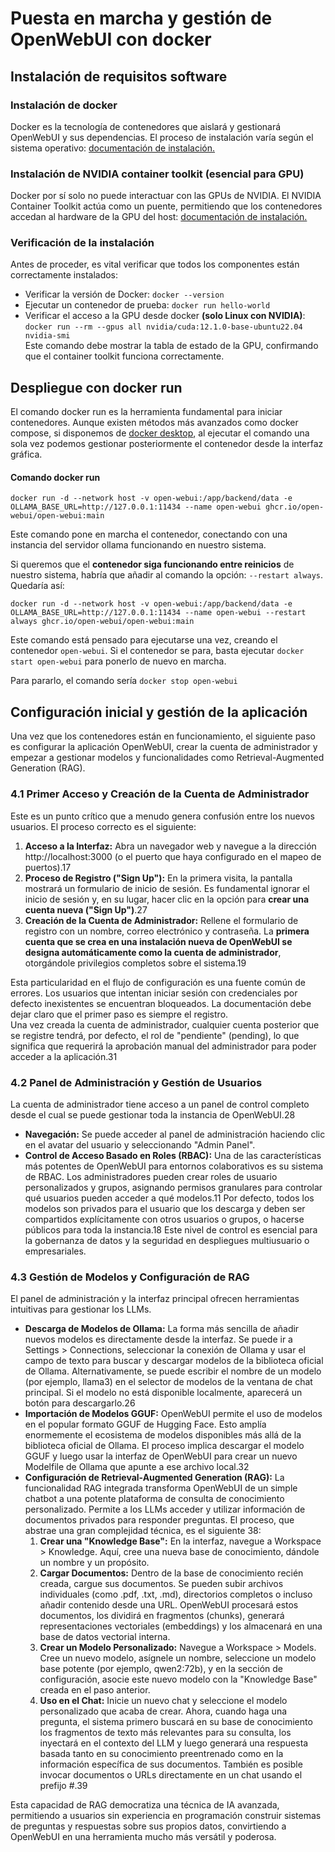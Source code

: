 

# **Puesta en marcha y gestión de OpenWebUI con docker**

## **Instalación de requisitos software**

### **Instalación de docker**

Docker es la tecnología de contenedores que aislará y gestionará OpenWebUI y sus dependencias. El proceso de instalación varía según el sistema operativo: [documentación de instalación.](https://docs.docker.com/engine/install/)


### **Instalación de NVIDIA container toolkit (esencial para GPU)**

Docker por sí solo no puede interactuar con las GPUs de NVIDIA. El NVIDIA Container Toolkit actúa como un puente, permitiendo que los contenedores accedan al hardware de la GPU del host: [documentación de instalación.](https://docs.nvidia.com/datacenter/cloud-native/container-toolkit/1.18.0/)

### **Verificación de la instalación**

Antes de proceder, es vital verificar que todos los componentes están correctamente instalados:

* Verificar la versión de Docker: `docker --version`
* Ejecutar un contenedor de prueba: `docker run hello-world`  
* Verificar el acceso a la GPU desde docker **(solo Linux con NVIDIA)**:  
 `docker run --rm --gpus all nvidia/cuda:12.1.0-base-ubuntu22.04 nvidia-smi`  
 Este comando debe mostrar la tabla de estado de la GPU, confirmando que el container toolkit funciona correctamente.

## **Despliegue con docker run**

El comando docker run es la herramienta fundamental para iniciar contenedores. Aunque existen métodos más avanzados como docker compose, si disponemos de [docker desktop](https://www.docker.com/products/docker-desktop/), al ejecutar el comando una sola vez podemos gestionar posteriormente el contenedor desde la interfaz gráfica.

#### **Comando docker run**

`docker run -d --network host -v open-webui:/app/backend/data -e OLLAMA_BASE_URL=http://127.0.0.1:11434 --name open-webui ghcr.io/open-webui/open-webui:main`

Este comando pone en marcha el contenedor, conectando con una instancia del servidor ollama funcionando en nuestro sistema.

Si queremos que el **contenedor siga funcionando entre reinicios** de nuestro sistema, habría que añadir al comando la opción: `--restart always`. Quedaría así:

`docker run -d --network host -v open-webui:/app/backend/data -e OLLAMA_BASE_URL=http://127.0.0.1:11434 --name open-webui --restart always ghcr.io/open-webui/open-webui:main`

Este comando está pensado para ejecutarse una vez, creando el contenedor `open-webui`. Si el contenedor se para, basta ejecutar `docker start open-webui` para ponerlo de nuevo en marcha.

Para pararlo, el comando sería `docker stop open-webui`

## **Configuración inicial y gestión de la aplicación**

Una vez que los contenedores están en funcionamiento, el siguiente paso es configurar la aplicación OpenWebUI, crear la cuenta de administrador y empezar a gestionar modelos y funcionalidades como Retrieval-Augmented Generation (RAG).

### **4.1 Primer Acceso y Creación de la Cuenta de Administrador**

Este es un punto crítico que a menudo genera confusión entre los nuevos usuarios. El proceso correcto es el siguiente:

1. **Acceso a la Interfaz:** Abra un navegador web y navegue a la dirección http://localhost:3000 (o el puerto que haya configurado en el mapeo de puertos).17  
2. **Proceso de Registro ("Sign Up"):** En la primera visita, la pantalla mostrará un formulario de inicio de sesión. Es fundamental ignorar el inicio de sesión y, en su lugar, hacer clic en la opción para **crear una cuenta nueva ("Sign Up")**.27  
3. **Creación de la Cuenta de Administrador:** Rellene el formulario de registro con un nombre, correo electrónico y contraseña. La **primera cuenta que se crea en una instalación nueva de OpenWebUI se designa automáticamente como la cuenta de administrador**, otorgándole privilegios completos sobre el sistema.19

Esta particularidad en el flujo de configuración es una fuente común de errores. Los usuarios que intentan iniciar sesión con credenciales por defecto inexistentes se encuentran bloqueados. La documentación debe dejar claro que el primer paso es siempre el registro.  
Una vez creada la cuenta de administrador, cualquier cuenta posterior que se registre tendrá, por defecto, el rol de "pendiente" (pending), lo que significa que requerirá la aprobación manual del administrador para poder acceder a la aplicación.31

### **4.2 Panel de Administración y Gestión de Usuarios**

La cuenta de administrador tiene acceso a un panel de control completo desde el cual se puede gestionar toda la instancia de OpenWebUI.28

* **Navegación:** Se puede acceder al panel de administración haciendo clic en el avatar del usuario y seleccionando "Admin Panel".  
* **Control de Acceso Basado en Roles (RBAC):** Una de las características más potentes de OpenWebUI para entornos colaborativos es su sistema de RBAC. Los administradores pueden crear roles de usuario personalizados y grupos, asignando permisos granulares para controlar qué usuarios pueden acceder a qué modelos.11 Por defecto, todos los modelos son privados para el usuario que los descarga y deben ser compartidos explícitamente con otros usuarios o grupos, o hacerse públicos para toda la instancia.18 Este nivel de control es esencial para la gobernanza de datos y la seguridad en despliegues multiusuario o empresariales.

### **4.3 Gestión de Modelos y Configuración de RAG**

El panel de administración y la interfaz principal ofrecen herramientas intuitivas para gestionar los LLMs.

* **Descarga de Modelos de Ollama:** La forma más sencilla de añadir nuevos modelos es directamente desde la interfaz. Se puede ir a Settings \> Connections, seleccionar la conexión de Ollama y usar el campo de texto para buscar y descargar modelos de la biblioteca oficial de Ollama. Alternativamente, se puede escribir el nombre de un modelo (por ejemplo, llama3) en el selector de modelos de la ventana de chat principal. Si el modelo no está disponible localmente, aparecerá un botón para descargarlo.26  
* **Importación de Modelos GGUF:** OpenWebUI permite el uso de modelos en el popular formato GGUF de Hugging Face. Esto amplía enormemente el ecosistema de modelos disponibles más allá de la biblioteca oficial de Ollama. El proceso implica descargar el modelo GGUF y luego usar la interfaz de OpenWebUI para crear un nuevo Modelfile de Ollama que apunte a ese archivo local.32  
* **Configuración de Retrieval-Augmented Generation (RAG):** La funcionalidad RAG integrada transforma OpenWebUI de un simple chatbot a una potente plataforma de consulta de conocimiento personalizado. Permite a los LLMs acceder y utilizar información de documentos privados para responder preguntas. El proceso, que abstrae una gran complejidad técnica, es el siguiente 38:  
  1. **Crear una "Knowledge Base":** En la interfaz, navegue a Workspace \> Knowledge. Aquí, cree una nueva base de conocimiento, dándole un nombre y un propósito.  
  2. **Cargar Documentos:** Dentro de la base de conocimiento recién creada, cargue sus documentos. Se pueden subir archivos individuales (como .pdf, .txt, .md), directorios completos o incluso añadir contenido desde una URL. OpenWebUI procesará estos documentos, los dividirá en fragmentos (chunks), generará representaciones vectoriales (embeddings) y los almacenará en una base de datos vectorial interna.  
  3. **Crear un Modelo Personalizado:** Navegue a Workspace \> Models. Cree un nuevo modelo, asígnele un nombre, seleccione un modelo base potente (por ejemplo, qwen2:72b), y en la sección de configuración, asocie este nuevo modelo con la "Knowledge Base" creada en el paso anterior.  
  4. **Uso en el Chat:** Inicie un nuevo chat y seleccione el modelo personalizado que acaba de crear. Ahora, cuando haga una pregunta, el sistema primero buscará en su base de conocimiento los fragmentos de texto más relevantes para su consulta, los inyectará en el contexto del LLM y luego generará una respuesta basada tanto en su conocimiento preentrenado como en la información específica de sus documentos. También es posible invocar documentos o URLs directamente en un chat usando el prefijo \#.39

Esta capacidad de RAG democratiza una técnica de IA avanzada, permitiendo a usuarios sin experiencia en programación construir sistemas de preguntas y respuestas sobre sus propios datos, convirtiendo a OpenWebUI en una herramienta mucho más versátil y poderosa.